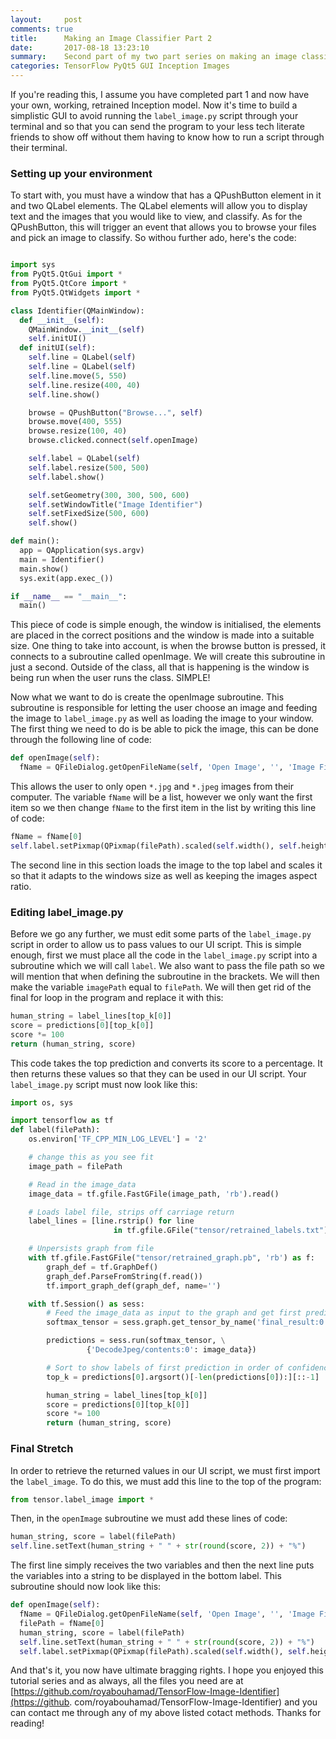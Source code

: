 ```yaml
---
layout:     post
comments: true
title:      Making an Image Classifier Part 2
date:       2017-08-18 13:23:10
summary:    Second part of my two part series on making an image classifier with a GUI.
categories: TensorFlow PyQt5 GUI Inception Images
---
```


If you're reading this, I assume you have completed part 1 and now have your
own, working, retrained Inception model. Now it's time to build a simplistic GUI
to avoid running the ```label_image.py``` script through your terminal and so
that you can send the program to your less tech literate friends to show off
without them having to know how to run a script through their terminal.

### Setting up your environment

To start with, you must have a window that has a QPushButton element in it and
two QLabel elements. The QLabel elements will allow you to display text and the
images that you would like to view, and classify. As for the QPushButton, this
will trigger an event that allows you to browse your files and pick an image to
classify. So withou further ado, here's the code:

```python

import sys
from PyQt5.QtGui import *
from PyQt5.QtCore import *
from PyQt5.QtWidgets import *

class Identifier(QMainWindow):
  def __init__(self):
    QMainWindow.__init__(self)
    self.initUI()
  def initUI(self):
    self.line = QLabel(self)
    self.line = QLabel(self)
    self.line.move(5, 550)
    self.line.resize(400, 40)
    self.line.show()

    browse = QPushButton("Browse...", self)
    browse.move(400, 555)
    browse.resize(100, 40)
    browse.clicked.connect(self.openImage)

    self.label = QLabel(self)
    self.label.resize(500, 500)
    self.label.show()

    self.setGeometry(300, 300, 500, 600)
    self.setWindowTitle("Image Identifier")
    self.setFixedSize(500, 600)
    self.show()

def main():
  app = QApplication(sys.argv)
  main = Identifier()
  main.show()
  sys.exit(app.exec_())

if __name__ == "__main__":
  main()
```
This piece of code is simple enough, the window is initialised, the elements are
placed in the correct positions and the window is made into a suitable size. One
thing to take into account, is when the browse button is pressed, it connects to
a subroutine called openImage. We will create this subroutine in just a second.
Outside of the class, all that is happening is the window is being run when the
user runs the class. SIMPLE!

Now what we want to do is create the openImage subroutine. This subroutine is
responsible for letting the user choose an image and feeding the image to
```label_image.py``` as well as loading the image to your window. The first
thing we need to do is be able to pick the image, this can be done through the
following line of code:
```python
def openImage(self):
  fName = QFileDialog.getOpenFileName(self, 'Open Image', '', 'Image Files (*.jpg *.jpeg)')
```
This allows the user to only open ```*.jpg``` and ```*.jpeg``` images from their
computer. The variable ```fName``` will be a list, however we only want the first
item so we then change ```fName``` to the first item in the list by writing this
line of code:
```python
fName = fName[0]
self.label.setPixmap(QPixmap(filePath).scaled(self.width(), self.height(), Qt.KeepAspectRatio))
```
The second line in this section loads the image to the top label and scales it so
that it adapts to the windows size as well as keeping the images aspect ratio.

### Editing label_image.py

Before we go any further, we must edit some parts of the ```label_image.py```
script in order to allow us to pass values to our UI script. This is simple
enough, first we must place all the code in the ```label_image.py``` script into
a subroutine which we will call ```label```. We also want to pass the file path
so we will mention that when defining the subroutine in the brackets. We will
then make the variable ```imagePath``` equal to ```filePath```. We will then get
rid of the final for loop in the program and replace it with this:
```python
human_string = label_lines[top_k[0]]
score = predictions[0][top_k[0]]
score *= 100
return (human_string, score)
```
This code takes the top prediction and converts its score to a percentage. It
then returns these values so that they can be used in our UI script. Your
```label_image.py``` script must now look like this:
```python
import os, sys

import tensorflow as tf
def label(filePath):
    os.environ['TF_CPP_MIN_LOG_LEVEL'] = '2'

    # change this as you see fit
    image_path = filePath

    # Read in the image_data
    image_data = tf.gfile.FastGFile(image_path, 'rb').read()

    # Loads label file, strips off carriage return
    label_lines = [line.rstrip() for line
                       in tf.gfile.GFile("tensor/retrained_labels.txt")]

    # Unpersists graph from file
    with tf.gfile.FastGFile("tensor/retrained_graph.pb", 'rb') as f:
        graph_def = tf.GraphDef()
        graph_def.ParseFromString(f.read())
        tf.import_graph_def(graph_def, name='')

    with tf.Session() as sess:
        # Feed the image_data as input to the graph and get first prediction
        softmax_tensor = sess.graph.get_tensor_by_name('final_result:0')

        predictions = sess.run(softmax_tensor, \
                 {'DecodeJpeg/contents:0': image_data})

        # Sort to show labels of first prediction in order of confidence
        top_k = predictions[0].argsort()[-len(predictions[0]):][::-1]

        human_string = label_lines[top_k[0]]
        score = predictions[0][top_k[0]]
        score *= 100
        return (human_string, score)
```

### Final Stretch

In order to retrieve the returned values in our UI script, we must first import
the ```label_image```. To do this, we must add this line to the top of the
program:
```python
from tensor.label_image import *
```
Then, in the ```openImage``` subroutine we must add these lines of code:

```python
human_string, score = label(filePath)
self.line.setText(human_string + " " + str(round(score, 2)) + "%")
```

The first line simply receives the two variables and then the next line puts the
variables into a string to be displayed in the bottom label. This subroutine
should now look like this:

```python
def openImage(self):
  fName = QFileDialog.getOpenFileName(self, 'Open Image', '', 'Image Files (*.jpg *.jpeg)')
  filePath = fName[0]
  human_string, score = label(filePath)
  self.line.setText(human_string + " " + str(round(score, 2)) + "%")
  self.label.setPixmap(QPixmap(filePath).scaled(self.width(), self.height(), Qt.KeepAspectRatio))
```

And that's it, you now have ultimate bragging rights. I hope you enjoyed this
tutorial series and as always, all the files you need are at [https://github.com/royabouhamad/TensorFlow-Image-Identifier](https://github.
com/royabouhamad/TensorFlow-Image-Identifier) and you can contact me through any
of my above listed cotact methods.
Thanks for reading!
